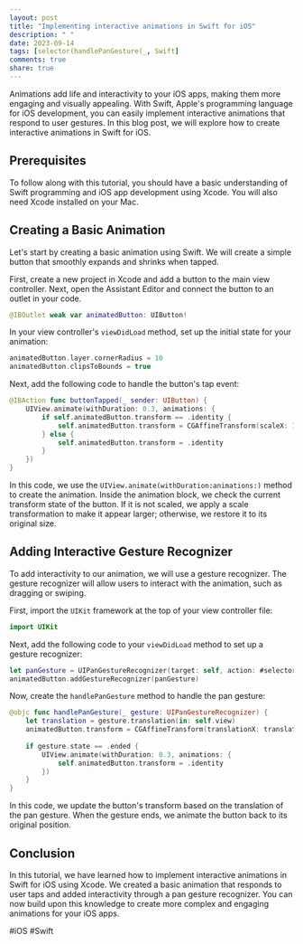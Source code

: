 ```yaml
---
layout: post
title: "Implementing interactive animations in Swift for iOS"
description: " "
date: 2023-09-14
tags: [selector(handlePanGesture(_, Swift]
comments: true
share: true
---
```


Animations add life and interactivity to your iOS apps, making them more engaging and visually appealing. With Swift, Apple's programming language for iOS development, you can easily implement interactive animations that respond to user gestures. In this blog post, we will explore how to create interactive animations in Swift for iOS.

## Prerequisites

To follow along with this tutorial, you should have a basic understanding of Swift programming and iOS app development using Xcode. You will also need Xcode installed on your Mac.

## Creating a Basic Animation

Let's start by creating a basic animation using Swift. We will create a simple button that smoothly expands and shrinks when tapped.

First, create a new project in Xcode and add a button to the main view controller. Next, open the Assistant Editor and connect the button to an outlet in your code.

```swift
@IBOutlet weak var animatedButton: UIButton!
```

In your view controller's `viewDidLoad` method, set up the initial state for your animation:

```swift
animatedButton.layer.cornerRadius = 10
animatedButton.clipsToBounds = true
```

Next, add the following code to handle the button's tap event:

```swift
@IBAction func buttonTapped(_ sender: UIButton) {
    UIView.animate(withDuration: 0.3, animations: {
        if self.animatedButton.transform == .identity {
            self.animatedButton.transform = CGAffineTransform(scaleX: 1.2, y: 1.2)
        } else {
            self.animatedButton.transform = .identity
        }
    })
}
```

In this code, we use the `UIView.animate(withDuration:animations:)` method to create the animation. Inside the animation block, we check the current transform state of the button. If it is not scaled, we apply a scale transformation to make it appear larger; otherwise, we restore it to its original size.

## Adding Interactive Gesture Recognizer

To add interactivity to our animation, we will use a gesture recognizer. The gesture recognizer will allow users to interact with the animation, such as dragging or swiping.

First, import the `UIKit` framework at the top of your view controller file:

```swift
import UIKit
```

Next, add the following code to your `viewDidLoad` method to set up a gesture recognizer:

```swift
let panGesture = UIPanGestureRecognizer(target: self, action: #selector(handlePanGesture(_:)))
animatedButton.addGestureRecognizer(panGesture)
```

Now, create the `handlePanGesture` method to handle the pan gesture:

```swift
@objc func handlePanGesture(_ gesture: UIPanGestureRecognizer) {
    let translation = gesture.translation(in: self.view)
    animatedButton.transform = CGAffineTransform(translationX: translation.x, y: translation.y)
    
    if gesture.state == .ended {
        UIView.animate(withDuration: 0.3, animations: {
            self.animatedButton.transform = .identity
        })
    }
}
```

In this code, we update the button's transform based on the translation of the pan gesture. When the gesture ends, we animate the button back to its original position.

## Conclusion

In this tutorial, we have learned how to implement interactive animations in Swift for iOS using Xcode. We created a basic animation that responds to user taps and added interactivity through a pan gesture recognizer. You can now build upon this knowledge to create more complex and engaging animations for your iOS apps.

#iOS #Swift